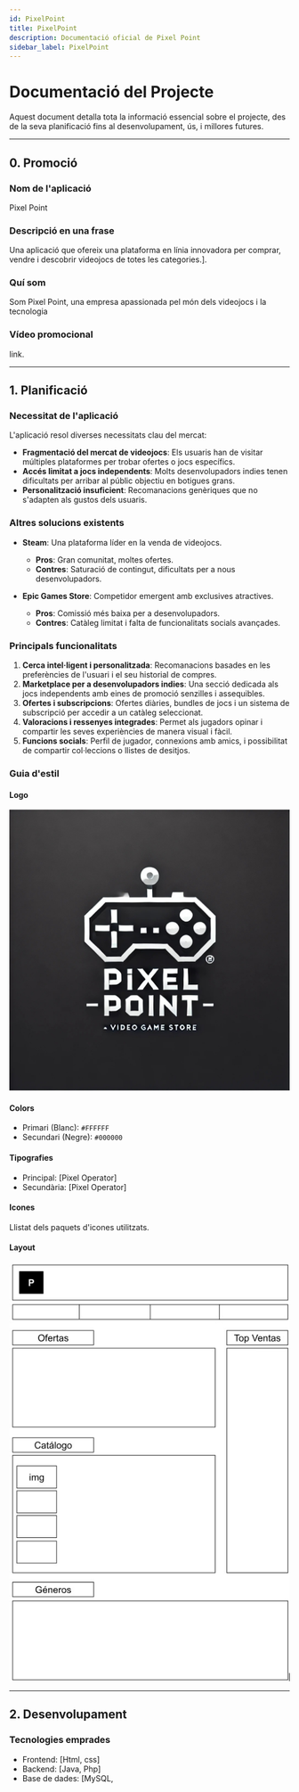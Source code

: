 ```yaml
---
id: PixelPoint
title: PixelPoint
description: Documentació oficial de Pixel Point
sidebar_label: PixelPoint
---
```


# **Documentació del Projecte**

Aquest document detalla tota la informació essencial sobre el projecte, des de la seva planificació fins al desenvolupament, ús, i millores futures.

---

## **0. Promoció**

### **Nom de l'aplicació**
Pixel Point

### **Descripció en una frase**
Una aplicació que ofereix una plataforma en línia innovadora per comprar, vendre i descobrir videojocs de totes les categories.].

### **Quí som**
Som Pixel Point, una empresa apassionada pel món dels videojocs i la tecnologia

### **Vídeo promocional**
link.

---

## **1. Planificació**

### **Necessitat de l'aplicació**
L'aplicació resol diverses necessitats clau del mercat:
- **Fragmentació del mercat de videojocs**: Els usuaris han de visitar múltiples plataformes per trobar ofertes o jocs específics.
- **Accés limitat a jocs independents**: Molts desenvolupadors indies tenen dificultats per arribar al públic objectiu en botigues grans.
- **Personalització insuficient**: Recomanacions genèriques que no s'adapten als gustos dels usuaris.

### **Altres solucions existents**
- **Steam**: Una plataforma líder en la venda de videojocs.  
  - **Pros**: Gran comunitat, moltes ofertes.  
  - **Contres**: Saturació de contingut, dificultats per a nous desenvolupadors.

- **Epic Games Store**: Competidor emergent amb exclusives atractives.  
  - **Pros**: Comissió més baixa per a desenvolupadors.  
  - **Contres**: Catàleg limitat i falta de funcionalitats socials avançades.

### **Principals funcionalitats**
1. **Cerca intel·ligent i personalitzada**: Recomanacions basades en les preferències de l'usuari i el seu historial de compres.
2. **Marketplace per a desenvolupadors indies**: Una secció dedicada als jocs independents amb eines de promoció senzilles i assequibles.
3. **Ofertes i subscripcions**: Ofertes diàries, bundles de jocs i un sistema de subscripció per accedir a un catàleg seleccionat.
4. **Valoracions i ressenyes integrades**: Permet als jugadors opinar i compartir les seves experiències de manera visual i fàcil.
5. **Funcions socials**: Perfil de jugador, connexions amb amics, i possibilitat de compartir col·leccions o llistes de desitjos.

### **Guia d'estil**
#### **Logo**
![Logo de PixelPoint](logo.jpeg)

#### **Colors**
- Primari (Blanc): `#FFFFFF`
- Secundari (Negre): `#000000`

#### **Tipografies**
- Principal: [Pixel Operator]
- Secundària: [Pixel Operator]

#### **Icones**
Llistat dels paquets d'icones utilitzats.

#### **Layout**
![Estructura de PixelPoint](Estructura.jpeg)

---

## **2. Desenvolupament**

### **Tecnologies emprades**
- Frontend: [Html, css]
- Backend: [Java, Php]
- Base de dades: [MySQL,

